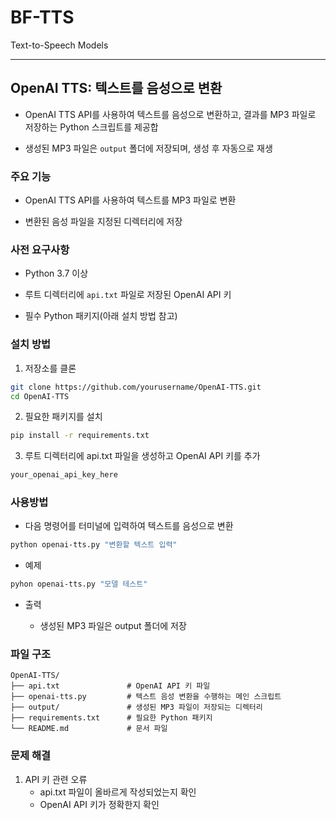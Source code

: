 # BF-TTS
Text-to-Speech Models

---
## OpenAI TTS: 텍스트를 음성으로 변환

- OpenAI TTS API를 사용하여 텍스트를 음성으로 변환하고, 결과를 MP3 파일로 저장하는 Python 스크립트를 제공합

- 생성된 MP3 파일은 `output` 폴더에 저장되며, 생성 후 자동으로 재생

### 주요 기능

- OpenAI TTS API를 사용하여 텍스트를 MP3 파일로 변환

- 변환된 음성 파일을 지정된 디렉터리에 저장

### 사전 요구사항

- Python 3.7 이상

- 루트 디렉터리에 `api.txt` 파일로 저장된 OpenAI API 키

- 필수 Python 패키지(아래 설치 방법 참고)

### 설치 방법

1. 저장소를 클론

```bash
git clone https://github.com/yourusername/OpenAI-TTS.git
cd OpenAI-TTS
```

2. 필요한 패키지를 설치

```bash
pip install -r requirements.txt
```

3. 루트 디렉터리에 api.txt 파일을 생성하고 OpenAI API 키를 추가
```bash
your_openai_api_key_here
```

### 사용방법

- 다음 명령어를 터미널에 입력하여 텍스트를 음성으로 변환

```bash
python openai-tts.py "변환할 텍스트 입력"
```

- 예제

```bash
pyhon openai-tts.py "모델 테스트"
```

- 출력

    - 생성된 MP3 파일은 output 폴더에 저장

### 파일 구조

```plaintext
OpenAI-TTS/
├── api.txt               # OpenAI API 키 파일
├── openai-tts.py         # 텍스트 음성 변환을 수행하는 메인 스크립트
├── output/               # 생성된 MP3 파일이 저장되는 디렉터리
├── requirements.txt      # 필요한 Python 패키지
└── README.md             # 문서 파일
```

### 문제 해결

1. API 키 관련 오류
    - api.txt 파일이 올바르게 작성되었는지 확인
    - OpenAI API 키가 정확한지 확인
